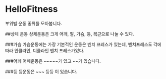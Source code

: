 # HelloFitness
부위별 운동 종류를 모아봅니다. 

##상체 운동
상체운동은 크게 어깨, 팔, 가슴, 등, 복근으로 나눌 수 있다.  

###가슴 
가슴운동에는 가장 기본적인 운동은 벤치 프레스가 있는데, 벤치프레스도 각에따라  인클라인, 디클라인 벤치 프레스가있다.

###어께
어께운동은 ~~~~~가 있고 ~~가 있습니다. 

###등
등운동은 ~~~ 등등 이 있습니다.